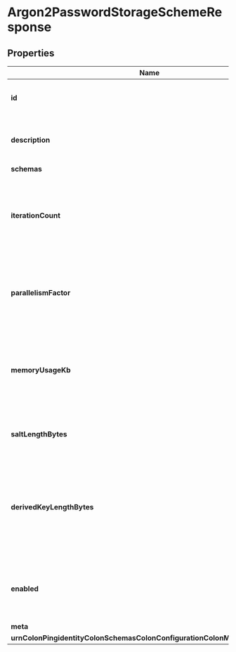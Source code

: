 

# Argon2PasswordStorageSchemeResponse


## Properties

| Name | Type | Description | Notes |
|------------ | ------------- | ------------- | -------------|
|**id** | **String** | Name of the Password Storage Scheme |  |
|**description** | **String** | A description for this Password Storage Scheme |  [optional] |
|**schemas** | **List&lt;Enumargon2PasswordStorageSchemeSchemaUrn&gt;** |  |  |
|**iterationCount** | **Integer** | The number of rounds of cryptographic processing required in the course of encoding each password. |  |
|**parallelismFactor** | **Integer** | The number of concurrent threads that will be used in the course of encoding each password. |  |
|**memoryUsageKb** | **Integer** | The number of kilobytes of memory that must be used in the course of encoding each password. |  |
|**saltLengthBytes** | **Integer** | The number of bytes to use for the generated salt. |  |
|**derivedKeyLengthBytes** | **Integer** | The number of bytes to use for the derived key. The value must be greater than or equal to 8 and less than or equal to 512. |  |
|**enabled** | **Boolean** | Indicates whether the Password Storage Scheme is enabled for use. |  |
|**meta** | [**MetaMeta**](MetaMeta.md) |  |  [optional] |
|**urnColonPingidentityColonSchemasColonConfigurationColonMessagesColon20** | [**MetaUrnPingidentitySchemasConfigurationMessages20**](MetaUrnPingidentitySchemasConfigurationMessages20.md) |  |  [optional] |



